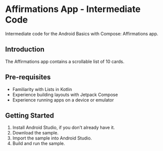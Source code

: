 Affirmations App - Intermediate Code
================================

Intermediate code for the Android Basics with Compose: Affirmations app.


Introduction
------------
The Affirmations app contains a scrollable list of 10 cards.


Pre-requisites
--------------
* Familiarity with Lists in Kotlin
* Experience building layouts with Jetpack Compose
* Experience running apps on a device or emulator


Getting Started
---------------
1. Install Android Studio, if you don't already have it.
2. Download the sample.
3. Import the sample into Android Studio.
4. Build and run the sample.
